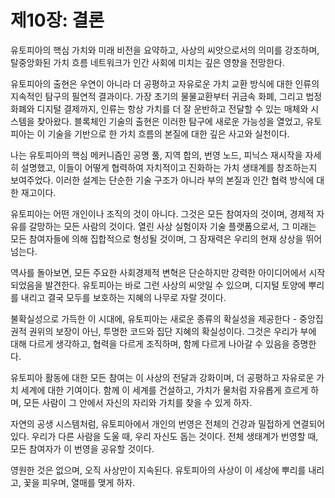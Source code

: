 # 제10장: 결론

유토피아의 핵심 가치와 미래 비전을 요약하고, 사상의 씨앗으로서의 의미를 강조하며, 탈중앙화된 가치 흐름 네트워크가 인간 사회에 미치는 깊은 영향을 전망한다.

유토피아의 출현은 우연이 아니라 더 공평하고 자유로운 가치 교환 방식에 대한 인류의 지속적인 탐구의 필연적 결과이다. 가장 초기의 물물교환부터 귀금속 화폐, 그리고 법정 화폐와 디지털 결제까지, 인류는 항상 가치를 더 잘 운반하고 전달할 수 있는 매체와 시스템을 찾아왔다. 블록체인 기술의 출현은 이러한 탐구에 새로운 가능성을 열었고, 유토피아는 이 기술을 기반으로 한 가치 흐름의 본질에 대한 깊은 사고와 실천이다.

나는 유토피아의 핵심 메커니즘인 공명 풀, 지역 합의, 번영 노드, 피닉스 재시작을 자세히 설명했고, 이들이 어떻게 협력하여 자치적이고 진화하는 가치 생태계를 창조하는지 보여주었다. 이러한 설계는 단순한 기술 구조가 아니라 부의 본질과 인간 협력 방식에 대한 재고이다.

유토피아는 어떤 개인이나 조직의 것이 아니다. 그것은 모든 참여자의 것이며, 경제적 자유를 갈망하는 모든 사람의 것이다. 열린 사상 실험이자 기술 플랫폼으로서, 그 미래는 모든 참여자들에 의해 집합적으로 형성될 것이며, 그 잠재력은 우리의 현재 상상을 뛰어넘는다.

역사를 돌아보면, 모든 주요한 사회경제적 변혁은 단순하지만 강력한 아이디어에서 시작되었음을 발견한다. 유토피아는 바로 그런 사상의 씨앗일 수 있으며, 디지털 토양에 뿌리를 내리고 결국 모두를 보호하는 지혜의 나무로 자랄 것이다.

불확실성으로 가득한 이 시대에, 유토피아는 새로운 종류의 확실성을 제공한다 - 중앙집권적 권위의 보장이 아닌, 투명한 코드와 집단 지혜의 확실성이다. 그것은 우리가 부에 대해 다르게 생각하고, 협력을 다르게 조직하며, 함께 다르게 나아갈 수 있음을 증명한다.

유토피아 활동에 대한 모든 참여는 이 사상의 전달과 강화이며, 더 공평하고 자유로운 가치 세계에 대한 기여이다. 함께 이 세계를 건설하고, 가치가 물처럼 자유롭게 흐르게 하며, 모든 사람이 그 안에서 자신의 자리와 가치를 찾을 수 있게 하자.

자연의 공생 시스템처럼, 유토피아에서 개인의 번영은 전체의 건강과 밀접하게 연결되어 있다. 우리가 다른 사람을 도울 때, 우리 자신도 돕는 것이다. 전체 생태계가 번영할 때, 모든 참여자가 이 번영을 공유할 것이다.

영원한 것은 없으며, 오직 사상만이 지속된다. 유토피아의 사상이 이 세상에 뿌리를 내리고, 꽃을 피우며, 열매를 맺게 하자.